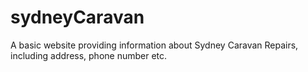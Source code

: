 sydneyCaravan
=============

A basic website providing information about Sydney Caravan Repairs, including address, phone number etc.
